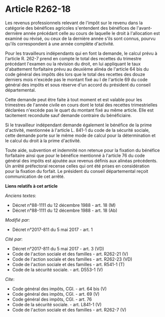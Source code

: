 # Article R262-18

Les revenus professionnels relevant de l'impôt sur le revenu dans la catégorie des bénéfices agricoles s'entendent des
bénéfices de l'avant-dernière année précédant celle au cours de laquelle le droit à l'allocation est examiné ou révisé, ou
ceux de la dernière année s'ils sont connus, pourvu qu'ils correspondent à une année complète d'activité. 

Pour les travailleurs indépendants qui en font la demande, le calcul prévu à l'article R. 262-7 prend en compte le total des
recettes du trimestre précédant l'examen ou la révision du droit, en lui appliquant le taux d'abattement forfaitaire prévu au
deuxième alinéa de l'article 64 bis du code général des impôts dès lors que le total des recettes des douze derniers mois
n'excède pas le montant fixé au I de l'article 69 du code général des impôts et sous réserve d'un accord du président du
conseil départemental. 

Cette demande peut être faite à tout moment et est valable pour les trimestres de l'année civile en cours dont le total des
recettes trimestrielles déclarées n'excède pas le quart du montant fixé au même article. Elle est tacitement reconduite sauf
demande contraire du bénéficiaire. 

Si le travailleur indépendant demande également le bénéfice de la prime d'activité, mentionnée à l'article L. 841-1 du code
de la sécurité sociale, cette demande porte sur le même mode de calcul pour la détermination et le calcul du droit à la prime
d'activité. 

Toute aide, subvention et indemnité non retenue pour la fixation du bénéfice forfaitaire ainsi que pour le bénéfice mentionné
à l'article 76 du code général des impôts est ajoutée aux revenus définis aux alinéas précédents. Un arrêté préfectoral
recense celles qui ont été prises en considération pour la fixation du forfait. Le président du conseil départemental reçoit
communication de cet arrêté.

**Liens relatifs à cet article**

_Anciens textes_:

  - Décret n°88-1111 du 12 décembre 1988 - art. 18 (M)
  - Décret n°88-1111 du 12 décembre 1988 - art. 18 (Ab)

_Modifié par_:

  - Décret n°2017-811 du 5 mai 2017 - art. 1

_Cité par_:

  - Décret n°2017-811 du 5 mai 2017 - art. 3 (VD)
  - Code de l'action sociale et des familles - art. R262-21 (V)
  - Code de l'action sociale et des familles - art. R262-23 (VD)
  - Code de l'action sociale et des familles - art. R541-1 (T)
  - Code de la sécurité sociale. - art. D553-1 (V)

_Cite_:

  - Code général des impôts, CGI. - art. 64 bis (V)
  - Code général des impôts, CGI. - art. 69 (V)
  - Code général des impôts, CGI. - art. 76
  - Code de la sécurité sociale. - art. L841-1 (V)
  - Code de l'action sociale et des familles - art. R262-7 (V)
